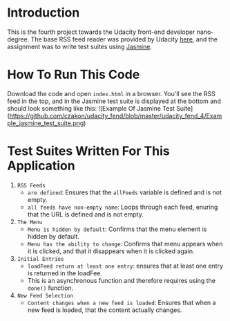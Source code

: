 # Introduction
This is the fourth project towards the Udacity front-end developer nano-degree. The base RSS feed reader was provided by Udacity [here](https://github.com/udacity/frontend-nanodegree-feedreader), and the assignment was to write test suites using [Jasmine](http://jasmine.github.io/).

# How To Run This Code
Download the code and open `index.html` in a browser. You'll see the RSS feed in the top, and in the Jasmine test suite is displayed at the bottom and should look something like this:
![Example Of Jasmine Test Suite]
(https://github.com/czakon/udacity_fend/blob/master/udacity_fend_4/Example_jasmine_test_suite.png) 

# Test Suites Written For This Application
1. `RSS Feeds`
   * `are defined`: Ensures that the `allFeeds` variable is defined and is not empty. 
   * `all feeds have non-empty name`: Loops through each feed, enuring that the URL is defined and is not empty. 
2. `The Menu`
   * `Menu is hidden by default`: Confirms that the menu element is hidden by default. 
   * `Menu has the ability to change`: Confirms that menu appears when it is clicked, and that it disappears when it is clicked again. 
3. `Initial Entries`
   * `loadFeed return at least one entry`: ensures that at least one entry is returned in the loadFee. 
   * This is an asynchronous function and therefore requires using the `done()` function. 
4. `New Feed Selection`
   * `Content changes when a new feed is loaded`: Ensures that when a new feed is loaded, that the content actually changes. 

